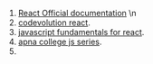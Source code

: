 1. [React Official documentation](https://react.dev/learn) \n
2. [codevolution react](https://www.youtube.com/watch?v=QFaFIcGhPoM&list=PLC3y8-rFHvwgg3vaYJgHGnModB54rxOk3).
3. [javascript fundamentals for react](https://www.youtube.com/watch?v=m55PTVUrlnA).
4. [apna college js series](https://www.youtube.com/watch?v=ajdRvxDWH4w&list=PLGjplNEQ1it_oTvuLRNqXfz_v_0pq6unW&index=1).
5. 
